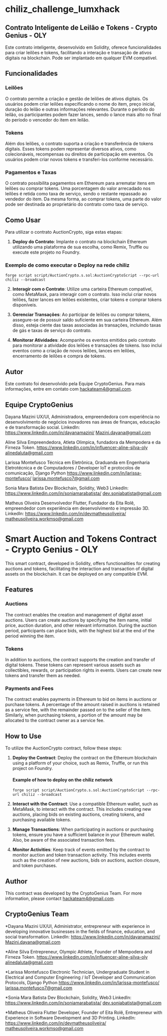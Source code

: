 # chiliz_challenge_lumxhack

## Contrato Inteligente de Leilão e Tokens - Crypto Genius - OLY

Este contrato inteligente, desenvolvido em Solidity, oferece funcionalidades para criar leilões e tokens, facilitando a interação e transação de ativos digitais na blockchain. Pode ser implantado em qualquer EVM compatível.

## Funcionalidades

### Leilões
O contrato permite a criação e gestão de leilões de ativos digitais. Os usuários podem criar leilões especificando o nome do item, preço inicial, duração do leilão e outras informações relevantes. Durante o período do leilão, os participantes podem fazer lances, sendo o lance mais alto no final do período o vencedor do item em leilão.

### Tokens
Além dos leilões, o contrato suporta a criação e transferência de tokens digitais. Esses tokens podem representar diversos ativos, como colecionáveis, recompensas ou direitos de participação em eventos. Os usuários podem criar novos tokens e transferi-los conforme necessário.

### Pagamentos e Taxas
O contrato possibilita pagamentos em Ethereum para arrematar itens em leilões ou comprar tokens. Uma porcentagem do valor arrecadado nos leilões é retida como taxa de serviço, sendo o restante repassado ao vendedor do item. Da mesma forma, ao comprar tokens, uma parte do valor pode ser destinada ao proprietário do contrato como taxa de serviço.

## Como Usar

Para utilizar o contrato AuctionCrypto, siga estas etapas:

1. **Deploy do Contrato**: Implante o contrato na blockchain Ethereum utilizando uma plataforma de sua escolha, como Remix, Truffle ou execute este projeto no Foundry.

### Exemplo de como executar o Deploy na rede chiliz
`forge script script/AuctionCrypto.s.sol:AuctionCryptoScript --rpc-url chiliz --broadcast`

2. **Interagir com o Contrato**: Utilize uma carteira Ethereum compatível, como MetaMask, para interagir com o contrato. Isso inclui criar novos leilões, fazer lances em leilões existentes, criar tokens e comprar tokens disponíveis.

3. **Gerenciar Transações**: Ao participar de leilões ou comprar tokens, assegure-se de possuir saldo suficiente em sua carteira Ethereum. Além disso, esteja ciente das taxas associadas às transações, incluindo taxas de gás e taxas de serviço do contrato.

4. **Monitorar Atividades**: Acompanhe os eventos emitidos pelo contrato para monitorar a atividade dos leilões e transações de tokens. Isso inclui eventos como a criação de novos leilões, lances em leilões, encerramento de leilões e compra de tokens.

## Autor
Este contrato foi desenvolvido pela Equipe CryptoGenius.
Para mais informações, entre em contato com hackateam4@gmail.com.

## Equipe CryptoGenius
Dayana Mazini
UX/UI, Administradora, empreendedora com experiência no desenvolvimento de negócios inovadores nas áreas de finanças, educação e de transformação social.
LinkedIn: https://www.linkedin.com/in/dayanamazini/ 
Mazini.dayana@gmail.com

Aline Silva
Empreendedora, Atleta Olimpica, fundadora da Mempodera e da Firneza Token.
https://www.linkedin.com/in/influencer-aline-silva-oly
alinedaluta@gmail.com

Larissa Montefusco
Técnica em Eletrônica, Graduanda em Engenharia Eletrotécnica e de Computadores / Developer IoT e protocolos de comunicação, Django Python
https://www.linkedin.com/in/larissa-montefusco/
larissa.montefusco7@gmail.com

Sonia Mara Batista
Dev Blockchain, Solidity, Web3 
LinkedIn: https://www.linkedin.com/in/soniamarabatista/
dev.soniabatista@gmail.com

Matheus Oliveira
Desenvolvedor Flutter,  Fundador da Eita Rolê, empreendedor com experiência em desenvolvimento e impressão 3D.
LinkedIn: https://www.linkedin.com/in/devmatheusoliveira/
matheusoliveira.workmso@gmail.com


# Smart Auction and Tokens Contract - Crypto Genius - OLY

This smart contract, developed in Solidity, offers functionalities for creating auctions and tokens, facilitating the interaction and transaction of digital assets on the blockchain. It can be deployed on any compatible EVM.

## Features

### Auctions
The contract enables the creation and management of digital asset auctions. Users can create auctions by specifying the item name, initial price, auction duration, and other relevant information. During the auction period, participants can place bids, with the highest bid at the end of the period winning the item.

### Tokens
In addition to auctions, the contract supports the creation and transfer of digital tokens. These tokens can represent various assets such as collectibles, rewards, or participation rights in events. Users can create new tokens and transfer them as needed.

### Payments and Fees
The contract enables payments in Ethereum to bid on items in auctions or purchase tokens. A percentage of the amount raised in auctions is retained as a service fee, with the remainder passed on to the seller of the item. Similarly, when purchasing tokens, a portion of the amount may be allocated to the contract owner as a service fee.

## How to Use

To utilize the AuctionCrypto contract, follow these steps:

1. **Deploy the Contract**: Deploy the contract on the Ethereum blockchain using a platform of your choice, such as Remix, Truffle, or run this project on Foundry.

   #### Example of how to deploy on the chiliz network
   `forge script script/AuctionCrypto.s.sol:AuctionCryptoScript --rpc-url chiliz --broadcast`

2. **Interact with the Contract**: Use a compatible Ethereum wallet, such as MetaMask, to interact with the contract. This includes creating new auctions, placing bids on existing auctions, creating tokens, and purchasing available tokens.

3. **Manage Transactions**: When participating in auctions or purchasing tokens, ensure you have a sufficient balance in your Ethereum wallet. Also, be aware of the associated transaction fees.

4. **Monitor Activities**: Keep track of events emitted by the contract to monitor auction and token transaction activity. This includes events such as the creation of new auctions, bids on auctions, auction closure, and token purchases.

## Author
This contract was developed by the CryptoGenius Team.
For more information, please contact hackateam4@gmail.com.

## CryptoGenius Team


*Dayana Mazini
UX/UI, Administrator, entrepreneur with experience in developing innovative businesses in the fields of finance, education, and social transformation.
LinkedIn: https://www.linkedin.com/in/dayanamazini/ 
Mazini.dayana@gmail.com

*Aline Silva
Entrepreneur, Olympic Athlete, Founder of Mempodera and Firneza Token.
https://www.linkedin.com/in/influencer-aline-silva-oly
alinedaluta@gmail.com

*Larissa Montefusco
Electronic Technician, Undergraduate Student in Electrical and Computer Engineering / IoT Developer and Communication Protocols, Django Python
https://www.linkedin.com/in/larissa-montefusco/
larissa.montefusco7@gmail.com

*Sonia Mara Batista
Dev Blockchain, Solidity, Web3 
LinkedIn: https://www.linkedin.com/in/soniamarabatista/
dev.soniabatista@gmail.com

*Matheus Oliveira
Flutter Developer, Founder of Eita Rolê, Entrepreneur with Experience in Software Development and 3D Printing.
LinkedIn: https://www.linkedin.com/in/devmatheusoliveira/
matheusoliveira.workmso@gmail.com





